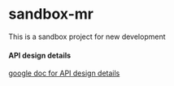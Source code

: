 # sandbox-mr
This is a sandbox project for new development

#### API design details
[google doc for API design details](https://docs.google.com/document/d/1exOL68EKjkHLlcyJ7ezxsaEN-tJH9FkNEc5ARuhbgG4/edit#)
